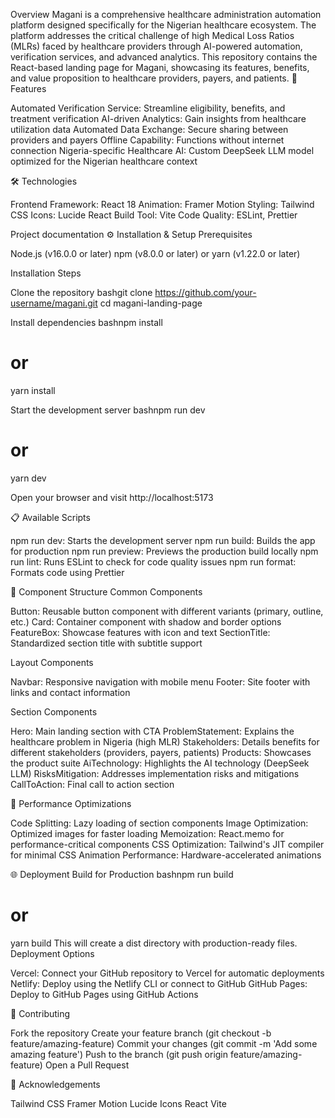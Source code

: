Overview
Magani is a comprehensive healthcare administration automation platform designed specifically for the Nigerian healthcare ecosystem. The platform addresses the critical challenge of high Medical Loss Ratios (MLRs) faced by healthcare providers through AI-powered automation, verification services, and advanced analytics.
This repository contains the React-based landing page for Magani, showcasing its features, benefits, and value proposition to healthcare providers, payers, and patients.
🚀 Features

Automated Verification Service: Streamline eligibility, benefits, and treatment verification
AI-driven Analytics: Gain insights from healthcare utilization data
Automated Data Exchange: Secure sharing between providers and payers
Offline Capability: Functions without internet connection
Nigeria-specific Healthcare AI: Custom DeepSeek LLM model optimized for the Nigerian healthcare context

🛠️ Technologies

Frontend Framework: React 18
Animation: Framer Motion
Styling: Tailwind CSS
Icons: Lucide React
Build Tool: Vite
Code Quality: ESLint, Prettier

 Project documentation
⚙️ Installation & Setup
Prerequisites

Node.js (v16.0.0 or later)
npm (v8.0.0 or later) or yarn (v1.22.0 or later)

Installation Steps

Clone the repository
bashgit clone https://github.com/your-username/magani.git
cd magani-landing-page

Install dependencies
bashnpm install
# or
yarn install

Start the development server
bashnpm run dev
# or
yarn dev

Open your browser and visit http://localhost:5173

📋 Available Scripts

npm run dev: Starts the development server
npm run build: Builds the app for production
npm run preview: Previews the production build locally
npm run lint: Runs ESLint to check for code quality issues
npm run format: Formats code using Prettier

🧩 Component Structure
Common Components

Button: Reusable button component with different variants (primary, outline, etc.)
Card: Container component with shadow and border options
FeatureBox: Showcase features with icon and text
SectionTitle: Standardized section title with subtitle support

Layout Components

Navbar: Responsive navigation with mobile menu
Footer: Site footer with links and contact information

Section Components

Hero: Main landing section with CTA
ProblemStatement: Explains the healthcare problem in Nigeria (high MLR)
Stakeholders: Details benefits for different stakeholders (providers, payers, patients)
Products: Showcases the product suite
AiTechnology: Highlights the AI technology (DeepSeek LLM)
RisksMitigation: Addresses implementation risks and mitigations
CallToAction: Final call to action section


🚀 Performance Optimizations

Code Splitting: Lazy loading of section components
Image Optimization: Optimized images for faster loading
Memoization: React.memo for performance-critical components
CSS Optimization: Tailwind's JIT compiler for minimal CSS
Animation Performance: Hardware-accelerated animations

🌐 Deployment
Build for Production
bashnpm run build
# or
yarn build
This will create a dist directory with production-ready files.
Deployment Options

Vercel: Connect your GitHub repository to Vercel for automatic deployments
Netlify: Deploy using the Netlify CLI or connect to GitHub
GitHub Pages: Deploy to GitHub Pages using GitHub Actions

🤝 Contributing

Fork the repository
Create your feature branch (git checkout -b feature/amazing-feature)
Commit your changes (git commit -m 'Add some amazing feature')
Push to the branch (git push origin feature/amazing-feature)
Open a Pull Request


🙏 Acknowledgements

Tailwind CSS
Framer Motion
Lucide Icons
React
Vite